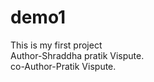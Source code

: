 # demo1

This is my first project
<br>
Author-Shraddha pratik Vispute.<br>
co-Author-Pratik Vispute.
